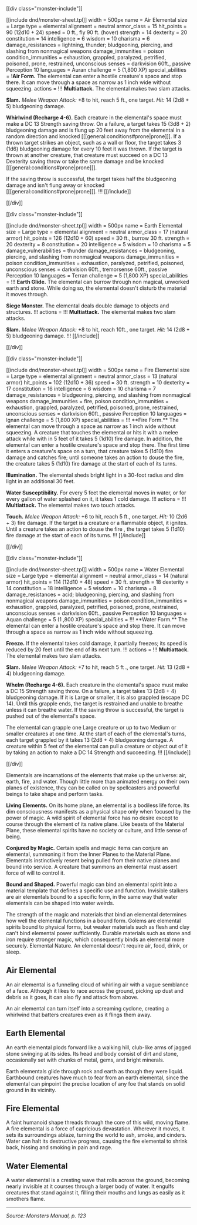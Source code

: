 [[div class="monster-include"]]

<a id="air-elemental">

[[include dnd/monster-sheet.tpl]]
width = 500px
name = Air Elemental
size = Large
type = elemental
alignment = neutral
armor_class = 15
hit_points = 90 (12d10 + 24)
speed = 0 ft., fly 90 ft. (hover)
strength = 14
dexterity = 20
constitution = 14
intelligence = 6
wisdom = 10
charisma = 6
damage_resistances = lightning, thunder; bludgeoning, piercing, and slashing from nonmagical weapons
damage_immunities = poison
condition_immunities = exhaustion, grappled, paralyzed, petrified, poisoned, prone, restrained, unconscious
senses = darkvision 60ft., passive Perception 10
languages = Auran
challenge = 5 (1,800 XP)
special_abilities = !**Air Form.** The elemental can enter a hostile creature's space and stop there. It can move through a space as narrow as 1 inch wide without squeezing.
actions = !!!
**Multiattack.** The elemental makes two slam attacks.

**Slam.** *Melee Weapon Attack:* +8 to hit, reach 5 ft., one target. *Hit:* 14 (2d8 + 5) bludgeoning damage.

**Whirlwind (Recharge 4-6).** Each creature in the elemental's space must make a DC 13 Strength saving throw. On a failure, a target takes 15 (3d8 + 2) bludgeoning damage and is flung up 20 feet away from the elemental in a random direction and knocked [[[general:conditions#prone|prone]]]. If a thrown target strikes an object, such as a wall or floor, the target takes 3 (1d6) bludgeoning damage for every 10 feet it was thrown. If the target is thrown at another creature, that creature must succeed on a DC 13 Dexterity saving throw or take the same damage and be knocked [[[general:conditions#prone|prone]]].

If the saving throw is successful, the target takes half the bludgeoning damage and isn't flung away or knocked [[[general:conditions#prone|prone]]].
!!!
[[/include]]

[[/div]]

[[div class="monster-include"]]

<a id="earth-elemental">

[[include dnd/monster-sheet.tpl]]
width = 500px
name = Earth Elemental
size = Large
type = elemental
alignment = neutral
armor_class = 17 (natural armor)
hit_points = 126 (12d10 + 60)
speed = 30 ft., burrow 30 ft.
strength = 20
dexterity = 8
constitution = 20
intelligence = 5
wisdom = 10
charisma = 5
damage_vulnerabilities = thunder
damage_resistances = bludgeoning, piercing, and slashing from nonmagical weapons
damage_immunities = poison
condition_immunities = exhaustion, paralyzed, petrified, poisoned, unconscious
senses = darkvision 60ft., tremorsense 60ft., passive Perception 10
languages = Terran
challenge = 5 (1,800 XP)
special_abilities = !!!
**Earth Glide.** The elemental can burrow through non magical, unworked earth and stone. While doing so, the elemental doesn't disturb the material it moves through.

**Siege Monster.** The elemental deals double damage to objects and structures.
!!!
actions = !!!
**Multiattack.** The elemental makes two slam attacks.

**Slam.** *Melee Weapon Attack:* +8 to hit, reach 10ft., one target. *Hit:* 14 (2d8 + 5) bludgeoning damage.
!!!
[[/include]]

[[/div]]

[[div class="monster-include"]]

<a id="fire-elemental">
[[include dnd/monster-sheet.tpl]]
width = 500px
name = Fire Elemental
size = Large
type = elemental
alignment = neutral
armor_class = 13 (natural armor)
hit_points = 102 (12d10 + 36)
speed = 30 ft.
strength = 10
dexterity = 17
constitution = 16
intelligence = 6
wisdom = 10
charisma = 7
damage_resistances = bludgeoning, piercing, and slashing from nonmagical weapons
damage_immunities = fire, poison
condition_immunities = exhaustion, grappled, paralyzed, petrified, poisoned, prone, restrained, unconscious
senses = darkvision 60ft., passive Perception 10
languages = lgnan
challenge = 5 (1,800 XP)
special_abilities = !!!
**Fire Form.** The elemental can move through a space as narrow as 1 inch wide without squeezing. A creature that touches the elemental or hits it with a melee attack while with in 5 feet of it takes 5 (1d10) fire damage. In addition, the elemental can enter a hostile creature's space and stop there. The first time it enters a creature's space on a turn, that creature takes 5 (1d10) fire damage and catches fire; until someone takes an action to douse the fire, the creature takes 5 (1d10) fire damage at the start of each of its turns.

**Illumination.** The elemental sheds bright light in a 30-foot radius and dim light in an additional 30 feet.

**Water Susceptibility.** For every 5 feet the elemental moves in water, or for every gallon of water splashed on it, it takes 1 cold damage.
!!!
actions = !!!
**Multiattack.** The elemental makes two touch attacks.

**Touch.** *Melee Weapon Attack:* +6 to hit, reach 5 ft., one target. *Hit:* 10 (2d6 + 3) fire damage. If the target is a creature or a flammable object, it ignites. Until a creature takes an action to douse the fire , the target takes 5 (1d10) fire damage at the start of each of its turns.
!!!
[[/include]]

[[/div]]

[[div class="monster-include"]]

<a id="water-elemental">
[[include dnd/monster-sheet.tpl]]
width = 500px
name = Water Elemental
size = Large
type = elemental
alignment = neutral
armor_class = 14 (natural armor)
hit_points = 114 (12d10 + 48)
speed = 30 ft.
strength = 18
dexterity = 14
constitution = 18
intelligence = 5
wisdom = 10
charisma = 8
damage_resistances = acid; bludgeoning, piercing, and slashing from nonmagical weapons
damage_immunities = poison
condition_immunities = exhaustion, grappled, paralyzed, petrified, poisoned, prone, restrained, unconscious
senses = darkvision 60ft., passive Perception 10
languages = Aquan
challenge = 5 (1 ,800 XP)
special_abilities = !!!
**Water Form.** The elemental can enter a hostile creature's space and stop there. It can move through a space as narrow as 1 inch wide without squeezing.

**Freeze.** If the elemental takes cold damage, it partially freezes; its speed is reduced by 20 feet until the end of its next turn.
!!!
actions = !!!
**Multiattack.** The elemental makes two slam attacks.

**Slam.** *Melee Weapon Attack:* +7 to hit, reach 5 ft ., one target. *Hit:* 13 (2d8 + 4) bludgeoning damage.

**Whelm (Recharge 4-6).** Each creature in the elemental's space must make a DC 15 Strength saving throw. On a failure, a target takes 13 (2d8 + 4) bludgeoning damage. If it is Large or smaller, it is also grappled (escape DC 14). Until this grapple ends, the target is restrained and unable to breathe unless it can breathe water. If the saving throw is successful, the target is pushed out of the elemental's space.

The elemental can grapple one Large creature or up to two Medium or smaller creatures at one time. At the start of each of the elemental's turns, each target grappled by it takes 13 (2d8 + 4) bludgeoning damage. A creature within 5 feet of the elemental can pull a creature or object out of it by taking an action to make a DC 14 Strength and succeeding.
!!!
[[/include]]

[[/div]]

Elementals are incarnations of the elements that make up the universe: air, earth, fire, and water. Though little more than animated energy on their own planes of existence, they can be called on by spellcasters and powerful beings to take shape and perform tasks.

**Living Elements.** On its home plane, an elemental is a bodiless life force. Its dim consciousness manifests as a physical shape only when focused by the power of magic. A wild spirit of elemental force has no desire except to course through the element of its native plane. Like beasts of the Material Plane, these elemental spirits have no society or culture, and little sense of being.

**Conjured by Magic.** Certain spells and magic items can conjure an elemental, summoning it from the Inner Planes to the Material Plane. Elementals instinctively resent being pulled from their native planes and bound into service. A creature that summons an elemental must assert force of will to control it.

**Bound and Shaped.** Powerful magic can bind an elemental spirit into a material template that defines a specific use and function. Invisible stalkers are air elementals bound to a specific form, in the same way that water elementals can be shaped into water weirds.

The strength of the magic and materials that bind an elemental determines how well the elemental functions in a bound form. Golems are elemental spirits bound to physical forms, but weaker materials such as flesh and clay can't bind elemental power sufficiently. Durable materials such as stone and iron require stronger magic, which consequently binds an elemental more securely. Elemental Nature. An elemental doesn't require air, food, drink, or sleep.

## Air Elemental

An air elemental is a funneling cloud of whirling air with a vague semblance of a face. Although it likes to race across the ground, picking up dust and debris as it goes, it can also fly and attack from above.

An air elemental can turn itself into a screaming cyclone, creating a whirlwind that batters creatures even as it flings them away.

## Earth Elemental

An earth elemental plods forward like a walking hill, club-like arms of jagged stone swinging at its sides. Its head and body consist of dirt and stone, occasionally set with chunks of metal, gems, and bright minerals.

Earth elementals glide through rock and earth as though they were liquid. Earthbound creatures have much to fear from an earth elemental, since the elemental can pinpoint the precise location of any foe that stands on solid ground in its vicinity.

## Fire Elemental

A faint humanoid shape threads through the core of this wild, moving flame. A fire elemental is a force of capricious devastation. Wherever it moves, it sets its surroundings ablaze, turning the world to ash, smoke, and cinders. Water can halt its destructive progress, causing the fire elemental to shrink back, hissing and smoking in pain and rage.

## Water Elemental

A water elemental is a cresting wave that rolls across the ground, becoming nearly invisible at it courses through a larger body of water. It engulfs creatures that stand against it, filling their mouths and lungs as easily as it smothers flame.

----

*Source: Monsters Manual, p. 123*